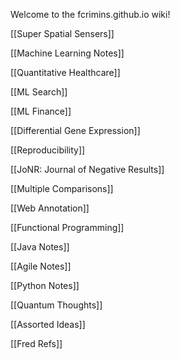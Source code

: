 Welcome to the fcrimins.github.io wiki!

[[Super Spatial Sensers]]

[[Machine Learning Notes]]

[[Quantitative Healthcare]]

[[ML Search]]

[[ML Finance]]

[[Differential Gene Expression]]

[[Reproducibility]]

[[JoNR: Journal of Negative Results]]

[[Multiple Comparisons]]

[[Web Annotation]]

[[Functional Programming]]

[[Java Notes]]

[[Agile Notes]]

[[Python Notes]]

[[Quantum Thoughts]]

[[Assorted Ideas]]

[[Fred Refs]]